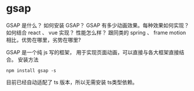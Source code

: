 # gsap

GSAP 是什么？
如何安装 GSAP？
GSAP 有多少动画效果。每种效果如何实现？ 如何结合 react 、 vue 实现？
性能怎么样？ 跟同类的 spring 、 frame motion 相比，优势在哪里，劣势在哪里?


GSAP 是一个纯 js 写的框架， 用于实现页面动画，可以直接与各大框架直接结合。 安装方法
```
npm install gsap -s
```
目前已经自动适配了 ts 版本，所以无需安装 ts类型依赖。


